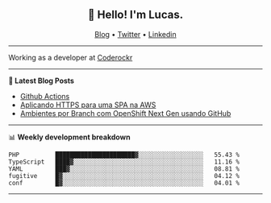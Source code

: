 <h2 align="center">👋 Hello! I'm Lucas.</h2>
<p align="center">
  <a href="https://www.lucassabreu.net.br/">Blog</a> •
  <a href="https://twitter.com/lucassabreu">Twitter</a> •
  <a href="https://www.linkedin.com/in/lucassantosabreu/">Linkedin</a>
</p>

---

Working as a developer at [Coderockr](https://github.com/Coderockr)

---

**📝 Latest Blog Posts**

<!-- BLOG-POST-LIST:START -->
- [Github Actions](https://www.lucassabreu.net.br/post/github-actions/)
- [Aplicando HTTPS para uma SPA na AWS](https://www.lucassabreu.net.br/post/aplicando-https-para-uma-spa-na-aws/)
- [Ambientes por Branch com OpenShift Next Gen usando GitHub](https://www.lucassabreu.net.br/post/ambientes-por-branch-com-openshift-next-gen-usando-github/)
<!-- BLOG-POST-LIST:END -->

---

📊 **Weekly development breakdown**
<!--START_SECTION:waka-->
```text
PHP          ██████████████████████▓░░░░░░░░░░░░░░░░░░   55.43 % 
TypeScript   ████▓░░░░░░░░░░░░░░░░░░░░░░░░░░░░░░░░░░░░   11.16 % 
YAML         ███▓░░░░░░░░░░░░░░░░░░░░░░░░░░░░░░░░░░░░░   08.81 % 
fugitive     █▓░░░░░░░░░░░░░░░░░░░░░░░░░░░░░░░░░░░░░░░   04.12 % 
conf         █▓░░░░░░░░░░░░░░░░░░░░░░░░░░░░░░░░░░░░░░░   04.01 % 
```
<!--END_SECTION:waka-->

---
